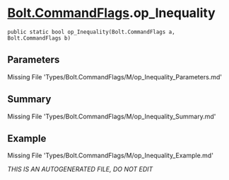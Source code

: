 # [Bolt.CommandFlags](Types/Bolt.CommandFlags.md).op_Inequality
`public static bool op_Inequality(Bolt.CommandFlags a, Bolt.CommandFlags b)`
## Parameters
Missing File 'Types/Bolt.CommandFlags/M/op_Inequality_Parameters.md'
## Summary
Missing File 'Types/Bolt.CommandFlags/M/op_Inequality_Summary.md'
## Example
Missing File 'Types/Bolt.CommandFlags/M/op_Inequality_Example.md'

*THIS IS AN AUTOGENERATED FILE, DO NOT EDIT*
